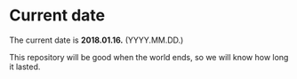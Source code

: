 # Current date

The current date is **2018.01.16.** (YYYY.MM.DD.)

This repository will be good when the world ends, so we will know how long it lasted.